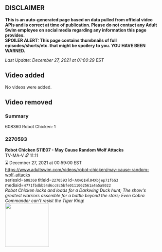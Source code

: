 ## DISCLAIMER
**This is an auto-generated page based on data pulled from official video APIs and is correct at time of publication. Please do not contact any Adult Swim employee on social media regarding any information this page provides.**  
**SPOILER ALERT: This page contains thumbnails of full episodes/shorts/etc. that might be spoilery to you. YOU HAVE BEEN WARNED.**  

_Last Update: December 27, 2021 at 01:00:29 EST_
## Video added
No videos were added.  
## Video removed
### Summary
608360 Robot Chicken: 1  
### 2270593
**Robot Chicken S11E07 - May Cause Random Wolf Attacks**  
TV-MA-V 🔓 11:11  
⌛ December 27, 2021 at 00:59:00 EST  
https://www.adultswim.com/videos/robot-chicken/may-cause-random-wolf-attacks  
seriesid=`608360` titleid=`2270593` id=`AXvQ1Hl04Xbjep71f6G3` mediaid=`4771fbdbb54d6cc8c5bfe0111062561a4a5a8022`  
_Robot Chicken locks and loads for a Darkwing Duck hunt; The show's greatest warriors assemble for a battle beyond the stars; Even Cobra Commander can't resist the Tiger King!_  
<a href="https://media.cdn.adultswim.com/uploads/20210910/thumbnails/2_219101349425-RobotChicken_1106_MayCauseRandomWolfAttacks.png"><img src="https://media.cdn.adultswim.com/uploads/20210910/thumbnails/2_219101349425-RobotChicken_1106_MayCauseRandomWolfAttacks.png" height="144px" /></a>
